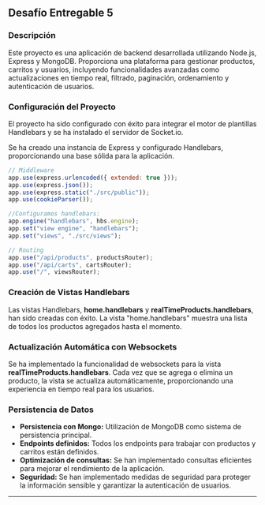 ## Desafío Entregable 5

### Descripción

Este proyecto es una aplicación de backend desarrollada utilizando Node.js, Express y MongoDB. Proporciona una plataforma para gestionar productos, carritos y usuarios, incluyendo funcionalidades avanzadas como actualizaciones en tiempo real, filtrado, paginación, ordenamiento y autenticación de usuarios.

### Configuración del Proyecto

El proyecto ha sido configurado con éxito para integrar el motor de plantillas Handlebars y se ha instalado el servidor de Socket.io.

Se ha creado una instancia de Express y configurado Handlebars, proporcionando una base sólida para la aplicación.

```javascript
// Middleware
app.use(express.urlencoded({ extended: true }));
app.use(express.json());
app.use(express.static("./src/public"));
app.use(cookieParser());

//Configuramos handlebars:
app.engine("handlebars", hbs.engine);
app.set("view engine", "handlebars");
app.set("views", "./src/views");

// Routing
app.use("/api/products", productsRouter);
app.use("/api/carts", cartsRouter);
app.use("/", viewsRouter);
```

### Creación de Vistas Handlebars

Las vistas Handlebars, **home.handlebars** y **realTimeProducts.handlebars**, han sido creadas con éxito. La vista "home.handlebars" muestra una lista de todos los productos agregados hasta el momento.

### Actualización Automática con Websockets

Se ha implementado la funcionalidad de websockets para la vista **realTimeProducts.handlebars**. Cada vez que se agrega o elimina un producto, la vista se actualiza automáticamente, proporcionando una experiencia en tiempo real para los usuarios.

### Persistencia de Datos

- **Persistencia con Mongo:** Utilización de MongoDB como sistema de persistencia principal.
- **Endpoints definidos:** Todos los endpoints para trabajar con productos y carritos están definidos.
- **Optimización de consultas:** Se han implementado consultas eficientes para mejorar el rendimiento de la aplicación.
- **Seguridad:** Se han implementado medidas de seguridad para proteger la información sensible y garantizar la autenticación de usuarios.

---
